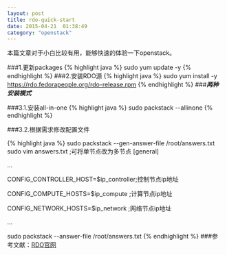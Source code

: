 ```yaml
---
layout: post
title: rdo-quick-start
date: 2015-04-21  01:38:49
category: "openstack"
---
```


本篇文章对于小白比较有用，能够快速的体验一下openstack。

###1.更新packages
{% highlight java %}
sudo yum update -y
{% endhighlight %}
###2.安装RDO源
{% highlight java %}
sudo yum install -y https://rdo.fedorapeople.org/rdo-release.rpm
{% endhighlight %}
###***两种安装模式***

###3.1.安装all-in-one
{% highlight java %}
sudo packstack --allinone
{% endhighlight %}

###3.2.根据需求修改配置文件

{% highlight java %}
sudo packstack --gen-answer-file /root/answers.txt
sudo vim answers.txt ;可将单节点改为多节点
[general]

...

CONFIG_CONTROLLER_HOST=$ip_controller;控制节点ip地址

CONFIG_COMPUTE_HOSTS=$ip_compute     ;计算节点ip地址

CONFIG_NETWORK_HOSTS=$ip_network     ;网络节点ip地址

...

sudo packstack --answer-file /root/answers.txt
{% endhighlight %}
###参考文献：<a href="https://www.rdoproject.org/">RDO官网</a></li>
